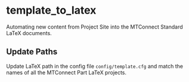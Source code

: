# template_to_latex
Automating new content from Project Site into the MTConnect Standard LaTeX documents.

Update Paths
------------

Update LaTeX path in the config file `config/template.cfg` and match the names of all the MTConnect Part LaTeX projects.
